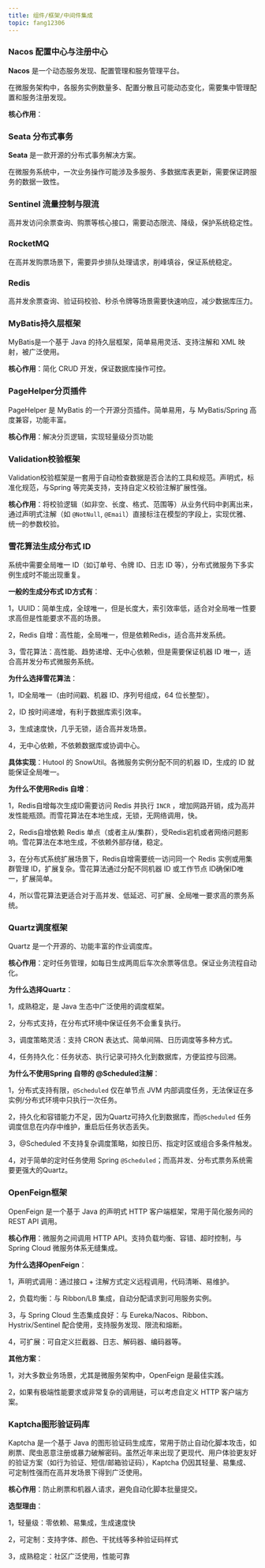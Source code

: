 ```yaml
---
title: 组件/框架/中间件集成
topic: fang12306
---
```


### Nacos 配置中心与注册中心

**Nacos** 是一个动态服务发现、配置管理和服务管理平台。

在微服务架构中，各服务实例数量多、配置分散且可能动态变化，需要集中管理配置和服务注册发现。

**核心作用**：

### Seata 分布式事务

**Seata** 是一款开源的分布式事务解决方案。

在微服务系统中，一次业务操作可能涉及多服务、多数据库表更新，需要保证跨服务的数据一致性。

### Sentinel 流量控制与限流

高并发访问余票查询、购票等核心接口，需要动态限流、降级，保护系统稳定性。

### RocketMQ

在高并发购票场景下，需要异步排队处理请求，削峰填谷，保证系统稳定。

### Redis

高并发余票查询、验证码校验、秒杀令牌等场景需要快速响应，减少数据库压力。

### MyBatis持久层框架

MyBatis是一个基于 Java 的持久层框架，简单易用灵活、支持注解和 XML 映射，被广泛使用。

**核心作用**：简化 CRUD 开发，保证数据库操作可控。



### PageHelper分页插件

PageHelper 是 MyBatis 的一个开源分页插件。简单易用，与 MyBatis/Spring 高度兼容，功能丰富。

**核心作用**：解决分页逻辑，实现轻量级分页功能



### Validation校验框架

Validation校验框架是一套用于自动检查数据是否合法的工具和规范。声明式，标准化规范，与Spring 等完美支持，支持自定义校验注解扩展性强。

**核心作用**：将校验逻辑（如非空、长度、格式、范围等）从业务代码中剥离出来，通过声明式注解（如 `@NotNull`, `@Email`）直接标注在模型的字段上，实现优雅、统一的参数校验。



### 雪花算法生成分布式 ID

系统中需要全局唯一 ID（如订单号、令牌 ID、日志 ID 等），分布式微服务下多实例生成时不能出现重复。

**一般的生成分布式 ID方式有**：

1，UUID：简单生成，全球唯一，但是长度大，索引效率低，适合对全局唯一性要求高但是性能要求不高的场景。

2，Redis 自增：高性能，全局唯一，但是依赖Redis，适合高并发系统。

3，雪花算法：高性能、趋势递增、无中心依赖，但是需要保证机器 ID 唯一，适合高并发分布式微服务系统。

**为什么选择雪花算法**：

1，ID全局唯一（由时间戳、机器 ID、序列号组成，64 位长整型）。

2，ID 按时间递增，有利于数据库索引效率。

3，生成速度快，几乎无锁，适合高并发场景。

4，无中心依赖，不依赖数据库或协调中心。

**具体实现**：Hutool 的 SnowUtil。各微服务实例分配不同的机器 ID，生成的 ID 就能保证全局唯一。

**为什么不使用Redis 自增**：

1，Redis自增每次生成ID需要访问 Redis 并执行 `INCR` ，增加网路开销，成为高并发性能瓶颈。而雪花算法在本地生成，无锁，无网络调用，快。

2，Redis自增依赖 Redis 单点（或者主从/集群），受Redis宕机或者网络问题影响。雪花算法在本地生成，不依赖外部存储，稳定。

3，在分布式系统扩展场景下，Redis自增需要统一访问同一个 Redis 实例或用集群管理 ID，扩展复杂。雪花算法通过分配不同机器 ID 或工作节点 ID确保ID唯一，扩展简单。

4，所以雪花算法更适合对于高并发、低延迟、可扩展、全局唯一要求高的票务系统。



### Quartz调度框架

Quartz 是一个开源的、功能丰富的作业调度库。

**核心作用**：定时任务管理，如每日生成两周后车次余票等信息。保证业务流程自动化。

**为什么选择Quartz**：

1，成熟稳定，是 Java 生态中广泛使用的调度框架。

2，分布式支持，在分布式环境中保证任务不会重复执行。

3，调度策略灵活：支持 CRON 表达式、简单间隔、日历调度等多种方式。

4，任务持久化：任务状态、执行记录可持久化到数据库，方便监控与回溯。

**为什么不使用Spring 自带的 @Scheduled注解**：

1，分布式支持有限，`@Scheduled` 仅在单节点 JVM 内部调度任务，无法保证在多实例/分布式环境中只执行一次任务。

2，持久化和容错能力不足，因为Quartz可持久化到数据库，而`@Scheduled` 任务调度信息在内存中维护，重启后任务状态丢失。

3，@Scheduled 不支持复杂调度策略，如按日历、指定时区或组合多条件触发。

4，对于简单的定时任务使用 Spring `@Scheduled`；而高并发、分布式票务系统需要更强大的Quartz。



### OpenFeign框架

OpenFeign 是一个基于 Java 的声明式 HTTP 客户端框架，常用于简化服务间的 REST API 调用。

**核心作用**：微服务之间调用 HTTP API。支持负载均衡、容错、超时控制，与 Spring Cloud 微服务体系无缝集成。

**为什么选择OpenFeign**：

1，声明式调用：通过接口 + 注解方式定义远程调用，代码清晰、易维护。

2，负载均衡：与 Ribbon/LB 集成，自动分配请求到可用服务实例。

3，与 Spring Cloud 生态集成良好：与 Eureka/Nacos、Ribbon、Hystrix/Sentinel 配合使用，支持服务发现、限流和熔断。

4，可扩展：可自定义拦截器、日志、解码器、编码器等。

**其他方案**：

1，对大多数业务场景，尤其是微服务架构中，OpenFeign 是最佳实践。

2，如果有极端性能要求或非常复杂的调用链，可以考虑自定义 HTTP 客户端方案。



### Kaptcha图形验证码库	

Kaptcha 是一个基于 Java 的图形验证码生成库，常用于防止自动化脚本攻击，如刷票、爬虫恶意注册或暴力破解密码。虽然近年来出现了更现代、用户体验更友好的验证方案（如行为验证、短信/邮箱验证码），Kaptcha 仍因其轻量、易集成、可定制性强而在高并发场景下得到广泛使用。

**核心作用**：防止刷票和机器人请求，避免自动化脚本批量提交。

**选型理由**：

1，轻量级：零依赖、易集成，生成速度快

2，可定制：支持字体、颜色、干扰线等多种验证码样式

3，成熟稳定：社区广泛使用，性能可靠
